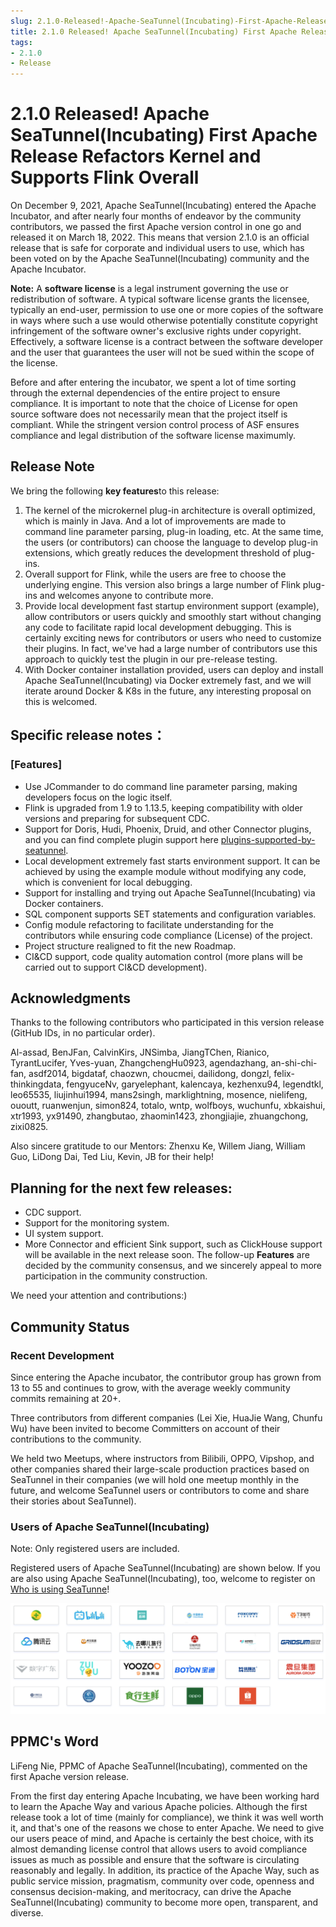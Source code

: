 ```yaml
---
slug: 2.1.0-Released!-Apache-SeaTunnel(Incubating)-First-Apache-Release-Refactors-Kernel-and-Supports-Flink-Overall
title: 2.1.0 Released! Apache SeaTunnel(Incubating) First Apache Release Refactors Kernel and Supports Flink Overall
tags:
- 2.1.0
- Release
---
```


# 2.1.0 Released! Apache SeaTunnel(Incubating) First Apache Release Refactors Kernel and Supports Flink Overall

On December 9, 2021, Apache SeaTunnel(Incubating) entered the Apache Incubator, and after nearly four months of endeavor by the community contributors, we passed the first Apache version control in one go and released it on March 18, 2022. This means that version 2.1.0 is an official release that is safe for corporate and individual users to use, which has been voted on by the Apache SeaTunnel(Incubating) community and the Apache Incubator.

**Note:** A **software license** is a legal instrument governing the use or redistribution of software. A typical software license grants the licensee, typically an end-user, permission to use one or more copies of the software in ways where such a use would otherwise potentially constitute copyright infringement of the software owner's exclusive rights under copyright. Effectively, a software license is a contract between the software developer and the user that guarantees the user will not be sued within the scope of the license. 

Before and after entering the incubator, we spent a lot of time sorting through the external dependencies of the entire project to ensure compliance. It is important to note that the choice of License for open source software does not necessarily mean that the project itself is compliant. While the stringent version control process of ASF ensures compliance and legal distribution of the software license maximumly.

## Release Note

We bring the following **key features**to this release:

1. The kernel of the microkernel plug-in architecture is overall optimized, which is mainly in Java. And a lot of improvements are made to command line parameter parsing, plug-in loading, etc. At the same time, the users (or contributors) can choose the language to develop plug-in extensions, which greatly reduces the development threshold of plug-ins.
2. Overall support for Flink, while the users are free to choose the underlying engine. This version also brings a large number of Flink plug-ins and welcomes anyone to contribute more.
3. Provide local development fast startup environment support (example), allow contributors or users quickly and smoothly start without changing any code to facilitate rapid local development debugging. This is certainly exciting news for contributors or users who need to customize their plugins. In fact, we've had a large number of contributors use this approach to quickly test the plugin in our pre-release testing.
4. With Docker container installation provided, users can deploy and install Apache SeaTunnel(Incubating) via Docker extremely fast, and we will iterate around Docker & K8s in the future, any interesting proposal on this is welcomed.
## Specific release notes：

### [Features]

* Use JCommander to do command line parameter parsing, making developers focus on the logic itself.
* Flink is upgraded from 1.9 to 1.13.5, keeping compatibility with older versions and preparing for subsequent CDC.
* Support for Doris, Hudi, Phoenix, Druid, and other Connector plugins, and you can find complete plugin support here [plugins-supported-by-seatunnel]([https://github.com/apache/incubator-seatunnel#plugins-supported-by-seatunnel](https://github.com/apache/incubator-seatunnel#plugins-supported-by-seatunnel)).
* Local development extremely fast starts environment support. It can be achieved by using the example module without modifying any code, which is convenient for local debugging.
* Support for installing and trying out Apache SeaTunnel(Incubating) via Docker containers.
* SQL component supports SET statements and configuration variables.
* Config module refactoring to facilitate understanding for the contributors while ensuring code compliance (License) of the project.
* Project structure realigned to fit the new Roadmap.
* CI&CD support, code quality automation control (more plans will be carried out to support CI&CD development).

## Acknowledgments

Thanks to the following contributors who participated in this version release (GitHub IDs, in no particular order).

Al-assad, BenJFan, CalvinKirs, JNSimba, JiangTChen, Rianico, TyrantLucifer, Yves-yuan, ZhangchengHu0923, agendazhang, an-shi-chi-fan, asdf2014, bigdataf, chaozwn, choucmei, dailidong, dongzl, felix-thinkingdata, fengyuceNv, garyelephant, kalencaya, kezhenxu94, legendtkl, leo65535, liujinhui1994, mans2singh, marklightning, mosence, nielifeng, ououtt, ruanwenjun, simon824, totalo, wntp, wolfboys, wuchunfu, xbkaishui, xtr1993, yx91490, zhangbutao, zhaomin1423, zhongjiajie, zhuangchong, zixi0825.

Also sincere gratitude to our Mentors: Zhenxu Ke, Willem Jiang, William Guo, LiDong Dai, Ted Liu, Kevin, JB for their help!

## Planning for the next few releases:

* CDC support.
* Support for the monitoring system.
* UI system support.
* More Connector and efficient Sink support, such as ClickHouse support will be available in the next release soon.
The follow-up **Features** are decided by the community consensus, and we sincerely appeal to more participation in the community construction.

We need your attention and contributions:)

## Community Status

### Recent Development

Since entering the Apache incubator, the contributor group has grown from 13 to 55 and continues to grow, with the average weekly community commits remaining at 20+. 

Three contributors from different companies (Lei Xie, HuaJie Wang, Chunfu Wu) have been invited to become Committers on account of their contributions to the community. 

We held two Meetups, where instructors from Bilibili, OPPO, Vipshop, and other companies shared their large-scale production practices based on SeaTunnel in their companies (we will hold one meetup monthly in the future, and welcome SeaTunnel users or contributors to come and share their stories about SeaTunnel).

### Users of Apache SeaTunnel(Incubating)

Note: Only registered users are included.

Registered users of Apache SeaTunnel(Incubating) are shown below. If you are also using Apache SeaTunnel(Incubating), too, welcome to register on [Who is using SeaTunne](https://github.com/apache/incubator-seatunnel/issues/686)!

<div align=center>

<img src="/static/image/20220321/1.png"/>

</div>

## PPMC's Word

LiFeng Nie, PPMC of Apache SeaTunnel(Incubating), commented on the first Apache version release. 

From the first day entering Apache Incubating, we have been working hard to learn the Apache Way and various Apache policies. Although the first release took a lot of time (mainly for compliance), we think it was well worth it, and that's one of the reasons we chose to enter Apache. We need to give our users peace of mind, and Apache is certainly the best choice, with its almost demanding license control that allows users to avoid compliance issues as much as possible and ensure that the software is circulating reasonably and legally. In addition, its practice of the Apache Way, such as public service mission, pragmatism, community over code, openness and consensus decision-making, and meritocracy, can drive the Apache SeaTunnel(Incubating) community to become more open, transparent, and diverse.

